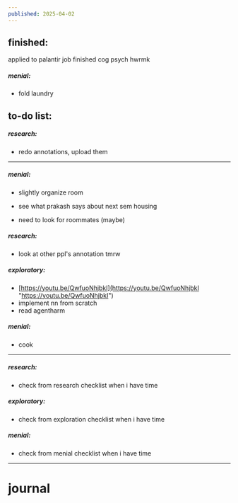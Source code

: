 ```yaml
---
published: 2025-04-02
---
```

## finished:

applied to palantir job 
finished cog psych hwrmk 
##### menial:
- fold laundry
## to-do list:

##### research:
- redo annotations, upload them 

---
##### menial:
- slightly organize room
  
- see what prakash says about next sem housing
- need to look for roommates (maybe)
##### research:
- look at other ppl's annotation tmrw
##### exploratory:
- [https://youtu.be/QwfuoNhjbkI](https://youtu.be/QwfuoNhjbkI "https://youtu.be/QwfuoNhjbkI")
- implement nn from scratch
- read agentharm
##### menial:
- cook

---
##### research:
- check from research checklist when i have time
##### exploratory:
- check from exploration checklist when i have time
##### menial:
- check from menial checklist when i have time

---
# journal

